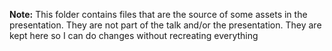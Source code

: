 **Note:** This folder contains files that are the source of some assets in the presentation.
They are not part of the talk and/or the presentation. They are kept here so I can do changes without recreating
everything
